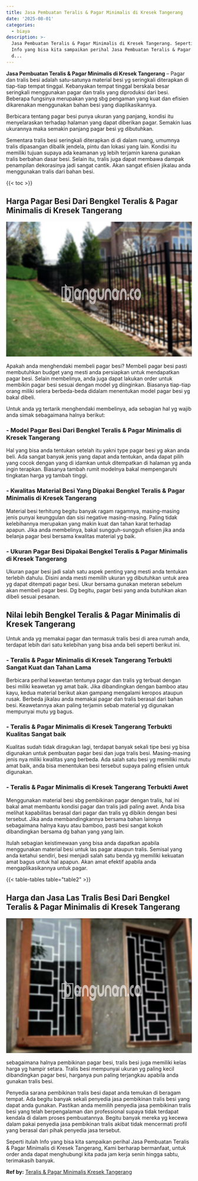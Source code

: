 ```yaml
---
title: Jasa Pembuatan Teralis & Pagar Minimalis di Kresek Tangerang
date: '2025-08-01'
categories:
  - biaya
description: >-
  Jasa Pembuatan Teralis & Pagar Minimalis di Kresek Tangerang. Seperti itulah
  Info yang bisa kita sampaikan perihal Jasa Pembuatan Teralis & Pagar Minimalis
  d...
---
```


**Jasa Pembuatan Teralis & Pagar Minimalis di Kresek Tangerang** – Pagar dan tralis besi adalah satu-satunya material besi yg seringkali diterapkan di tiap-tiap tempat tinggal. Kebanyakan tempat tinggal berskala besar seringkali menggunakan pagar dan tralis yang diproduksi dari besi. Beberapa fungsinya merupakan yang sbg pengaman yang kuat dan efisien dikarenakan menggunakan bahan besi yang diaplikasikannya.

Berbicara tentang pagar besi punya ukuran yang panjang, kondisi itu menyelaraskan terhadap halaman yang dapat diberikan pagar. Semakin luas ukurannya maka semakin panjang pagar besi yg dibutuhkan.

Sementara tralis besi seringkali diterapkan di di dalam ruang, umumnya tralis dipasangan dibalik jendela, pintu dan lokasi yang lain. Kondisi itu memiliki tujuan supaya ada keamanan yg lebih terjamin karena gunakan tralis berbahan dasar besi. Selain itu, tralis juga dapat membawa dampak penampilan dekorasinya jadi sangat cantik. Akan sangat efisien jikalau anda menggunakan tralis dari bahan besi.

{{< toc >}}

## Harga Pagar Besi Dari Bengkel Teralis & Pagar Minimalis di Kresek Tangerang

![Jasa Pembuatan Teralis & Pagar Minimalis di Kresek Tangerang](/images/pagar-minimalis-murah-14.png)

Apakah anda menghendaki membeli pagar besi? Membeli pagar besi pasti membutuhkan budget yang mesti anda persiapkan untuk mendapatkan pagar besi. Selain membelinya, anda juga dapat lakukan order untuk membikin pagar besi sesuai dengan model yg diinginkan. Biasanya tiap-tiap orang miliki selera berbeda-beda didalam menentukan model pagar besi yg bakal dibeli.

Untuk anda yg tertarik menghendaki membelinya, ada sebagian hal yg wajib anda simak sebagaimana halnya berikut:
### \- Model Pagar Besi Dari Bengkel Teralis & Pagar Minimalis di Kresek Tangerang

Hal yang bisa anda tentukan setelah itu yakni type pagar besi yg akan anda beli. Ada sangat banyak jenis yang dapat anda tentukan, anda dapat pilih yang cocok dengan yang di idamkan untuk ditempatkan di halaman yg anda ingin terapkan. Biasanya tambah rumit modelnya bakal mempengaruhi tingkatan harga yg tambah tinggi.

### \- Kwalitas Material Besi Yang Dipakai Bengkel Teralis & Pagar Minimalis di Kresek Tangerang

Material besi terhitung begitu banyak ragam ragamnya, masing-masing jenis punyai keunggulan dan sisi negative masing-masing. Paling tidak kelebihannya merupakan yang makin kuat dan tahan karat terhadap apapun. Jika anda membelinya, bakal sungguh-sungguh efisien jika anda belanja pagar besi bersama kwalitas material yg baik.

### \- Ukuran Pagar Besi Dipakai Bengkel Teralis & Pagar Minimalis di Kresek Tangerang

Ukuran pagar besi jadi salah satu aspek penting yang mesti anda tentukan terlebih dahulu. Disini anda mesti memilih ukuran yg dibutuhkan untuk area yg dapat ditempati pagar besi. Ukur bersama gunakan meteran sebelum akan membeli pagar besi. Dg begitu, pagar besi yang anda butuhkan akan dibeli sesuai pesanan.

## Nilai lebih Bengkel Teralis & Pagar Minimalis di Kresek Tangerang

Untuk anda yg memakai pagar dan termasuk tralis besi di area rumah anda, terdapat lebih dari satu kelebihan yang bisa anda beli seperti berikut ini.

### \- Teralis & Pagar Minimalis di Kresek Tangerang Terbukti Sangat Kuat dan Tahan Lama

Berbicara perihal keawetan tentunya pagar dan tralis yg terbuat dengan besi miliki keawetan yg amat baik. Jika dibandingkan dengan bamboo atau kayu, kedua material berikut akan gampang mengalami keropos ataupun rusak. Berbeda jikalau anda memakai pagar dan tralis berasal dari bahan besi. Keawetannya akan paling terjamin sebab material yg digunakan mempunyai mutu yg bagus.

### \- Teralis & Pagar Minimalis di Kresek Tangerang Terbukti Kualitas Sangat baik

Kualitas sudah tidak diragukan lagi, terdapat banyak sekali tipe besi yg bisa digunakan untuk pembuatan pagar besi dan juga tralis besi. Masing-masing jenis nya miliki kwalitas yang berbeda. Ada salah satu besi yg memiliki mutu amat baik, anda bisa menentukan besi tersebut supaya paling efisien untuk digunakan.

### \- Teralis & Pagar Minimalis di Kresek Tangerang Terbukti Awet

Menggunakan material besi sbg pembikinan pagar dengan tralis, hal ini bakal amat membantu kondisi pagar dan tralis jadi paling awet. Anda bisa melihat kapabilitas berasal dari pagar dan tralis yg dibikin dengan besi tersebut. Jika anda membandingkannya bersama bahan lainnya sebagaimana halnya kayu atau bamboo, pasti besi sangat kokoh dibandingkan bersama dg bahan yang yang lain.

Itulah sebagian keistimewaan yang bisa anda dapatkan apabila menggunakan material besi untuk las pagar ataupun tralis. Semisal yang anda ketahui sendiri, besi menjadi salah satu benda yg memiliki kekuatan amat bagus untuk hal apapun. Akan amat efektif apabila anda mengaplikasikannya untuk pagar.

{{< table-tables table="table2" >}}

## Harga dan Jasa Las Tralis Besi Dari Bengkel Teralis & Pagar Minimalis di Kresek Tangerang

![Jasa Pembuatan Teralis & Pagar Minimalis di Kresek Tangerang](/images/teralis-minimalis-murah-41.png)

sebagaimana halnya pembikinan pagar besi, tralis besi juga memiliki kelas harga yg hampir setara. Tralis besi mempunyai ukuran yg paling kecil dibandingkan pagar besi, harganya pun paling terjangkau apabila anda gunakan tralis besi.

Penyedia sarana pembikinan tralis besi dapat anda temukan di beragam tempat. Ada begitu banyak sekali penyedia jasa pembikinan tralis besi yang dapat anda gunakan. Pastikan anda memilih penyedia jasa pembikinan tralis besi yang telah berpengalaman dan professional supaya tidak terdapat kendala di dalam proses pembuatannya. Begitu banyak mereka yg kecewa dalam pakai penyedia jasa pembikinan tralis akibat tidak mencermati profil yang berasal dari pihak penyedia jasa tersebut.

Seperti itulah Info yang bisa kita sampaikan perihal Jasa Pembuatan Teralis & Pagar Minimalis di Kresek Tangerang, Kami berharap bermanfaat, untuk order anda dapat menghubungi kita pada jam kerja senin hingga sabtu, terimakasih banyak.

**Ref by:** [Teralis & Pagar Minimalis Kresek Tangerang](https://id.wikipedia.org/wiki/Teralis)

